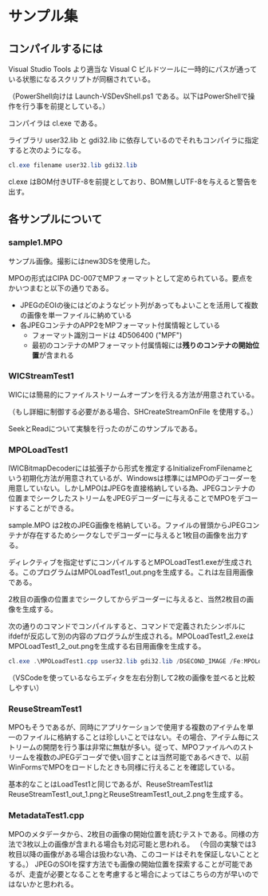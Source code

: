 # サンプル集

## コンパイルするには

Visual Studio Tools より適当な Visual C ビルドツールに一時的にパスが通っている状態になるスクリプトが同梱されている。

（PowerShell向けは Launch-VSDevShell.ps1 である。以下はPowerShellで操作を行う事を前提としている。）

コンパイラは cl.exe である。

ライブラリ user32.lib と gdi32.lib に依存しているのでそれもコンパイラに指定すると次のようになる。

```ps1
cl.exe filename user32.lib gdi32.lib
```

cl.exe はBOM付きUTF-8を前提としており、BOM無しUTF-8を与えると警告を出す。

## 各サンプルについて

### sample1.MPO

サンプル画像。撮影にはnew3DSを使用した。

MPOの形式はCIPA DC-007でMPフォーマットとして定められている。要点をかいつまむと以下の通りである。

+ JPEGのEOIの後にはどのようなビット列があってもよいことを活用して複数の画像を単一ファイルに納めている
+ 各JPEGコンテナのAPP2をMPフォーマット付属情報としている
  + フォーマット識別コードは 4D506400 ("MPF")
  + 最初のコンテナのMPフォーマット付属情報には**残りのコンテナの開始位置**が含まれる

### WICStreamTest1

WICには簡易的にファイルストリームオープンを行える方法が用意されている。

（もし詳細に制御する必要がある場合、SHCreateStreamOnFile を使用する。）

SeekとReadについて実験を行ったのがこのサンプルである。

### MPOLoadTest1

IWICBitmapDecoderには拡張子から形式を推定するInitializeFromFilenameという初期化方法が用意されているが、Windowsは標準にはMPOのデコーダーを用意していない。しかしMPOはJPEGを直接格納している為、JPEGコンテナの位置までシークしたストリームをJPEGデコーダーに与えることでMPOをデコードすることができる。

sample.MPO は2枚のJPEG画像を格納している。ファイルの冒頭からJPEGコンテナが存在するためシークなしでデコーダーに与えると1枚目の画像を出力する。

ディレクティブを指定せずにコンパイルするとMPOLoadTest1.exeが生成される。このプログラムはMPOLoadTest1_out.pngを生成する。これは左目用画像である。

2枚目の画像の位置までシークしてからデコーダーに与えると、当然2枚目の画像を生成する。

次の通りのコマンドでコンパイルすると、コマンドで定義されたシンボルにifdefが反応して別の内容のプログラムが生成される。MPOLoadTest1_2.exeはMPOLoadTest1_2_out.pngを生成する右目用画像を生成する。

```ps1
cl.exe .\MPOLoadTest1.cpp user32.lib gdi32.lib /DSECOND_IMAGE /Fe:MPOLoadTest1_2.exe
```

（VSCodeを使っているならエディタを左右分割して2枚の画像を並べると比較しやすい）

### ReuseStreamTest1

MPOもそうであるが、同時にアプリケーションで使用する複数のアイテムを単一のファイルに格納することは珍しいことではない。その場合、アイテム毎にストリームの開閉を行う事は非常に無駄が多い。従って、MPOファイルへのストリームを複数のJPEGデコーダで使い回すことは当然可能であるべきで、以前WinFormsでMPOをロードしたときも同様に行えることを確認している。

基本的なことはLoadTest1と同じであるが、ReuseStreamTest1はReuseStreamTest1_out_1.pngとReuseStreamTest1_out_2.pngを生成する。

### MetadataTest1.cpp

MPOのメタデータから、2枚目の画像の開始位置を読むテストである。同様の方法で3枚以上の画像が含まれる場合も対応可能と思われる。
（今回の実験では3枚目以降の画像がある場合は扱わない為、このコードはそれを保証しないこととする。）
JPEGのSOIを探す方法でも画像の開始位置を探索することが可能であるが、走査が必要となることを考慮すると場合によってはこちらの方が早いのではないかと思われる。
